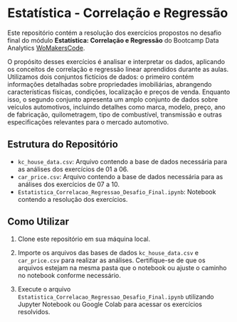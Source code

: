 # Estatística - Correlação e Regressão

Este repositório contém a resolução dos exercícios propostos no desafio final do módulo **Estatística: Correlação e Regressão** do Bootcamp Data Analytics [WoMakersCode](https://womakerscode.org/). 

O propósito desses exercícios é analisar e interpretar os dados, aplicando os conceitos de correlação e regressão linear aprendidos durante as aulas. Utilizamos dois conjuntos fictícios de dados: o primeiro contém informações detalhadas sobre propriedades imobiliárias, abrangendo características físicas, condições, localização e preços de venda. Enquanto isso, o segundo conjunto apresenta um amplo conjunto de dados sobre veículos automotivos, incluindo detalhes como marca, modelo, preço, ano de fabricação, quilometragem, tipo de combustível, transmissão e outras especificações relevantes para o mercado automotivo.

## Estrutura do Repositório

- `kc_house_data.csv`: Arquivo contendo a base de dados necessária para as análises dos exercícios de 01 a 06. 
- `car_price.csv`: Arquivo contendo a base de dados necessária para as análises dos exercícios de 07 a 10. 
- `Estatistica_Correlacao_Regressao_Desafio_Final.ipynb`: Notebook contendo a resolução dos exercícios.

## Como Utilizar

1. Clone este repositório em sua máquina local.

2. Importe os arquivos das bases de dados `kc_house_data.csv` e `car_price.csv` para realizar as análises. Certifique-se de que os arquivos estejam na mesma pasta que o notebook ou ajuste o caminho no notebook conforme necessário. 

3. Execute o arquivo `Estatistica_Correlacao_Regressao_Desafio_Final.ipynb` utilizando Jupyter Notebook ou Google Colab para acessar os exercícios resolvidos.
